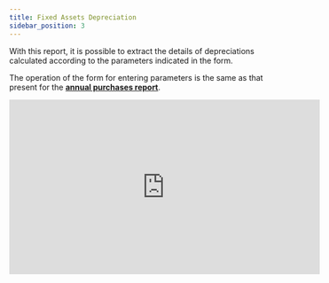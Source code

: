 ```yaml
---
title: Fixed Assets Depreciation
sidebar_position: 3
---
```


With this report, it is possible to extract the details of depreciations calculated according to the parameters indicated in the form.

The operation of the form for entering parameters is the same as that present for the **[annual purchases report](/docs/finance-area/fixed-assets/reports-fixed-assets/yearly-fixed-assets-purchase)**.


<iframe width="560" height="315" src="https://www.youtube.com/embed/jD0qtQmqCIA" title="YouTube video player" frameborder="0" allowfullscreen="true"></iframe>